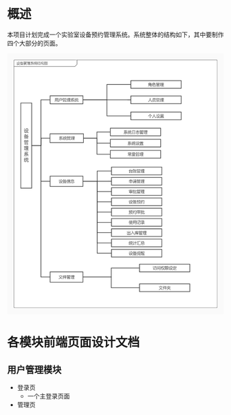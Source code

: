 # 概述

​		本项目计划完成一个实验室设备预约管理系统。系统整体的结构如下，其中要制作四个大部分的页面。

![image-20220901232731960](%E5%89%8D%E7%AB%AF%E8%AE%BE%E8%AE%A1%E6%96%87%E6%A1%A3.assets/image-20220901232731960.png)

# 各模块前端页面设计文档

## 用户管理模块

- 登录页
    - 一个主登录页面
- 管理页